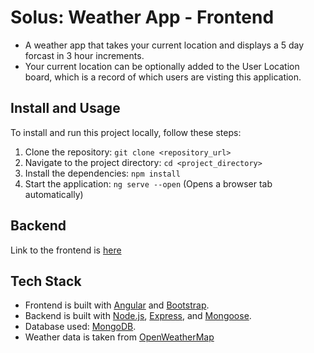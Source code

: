 # Solus: Weather App - Frontend
- A weather app that takes your current location and displays a 5 day forcast in 3 hour increments.  
- Your current location can be optionally added to the User Location board, which is a record of which users are visting this application.

## Install and Usage
To install and run this project locally, follow these steps:

1. Clone the repository: `git clone <repository_url>`
2. Navigate to the project directory: `cd <project_directory>`
3. Install the dependencies: `npm install`
5. Start the application: `ng serve --open` (Opens a browser tab automatically)

## Backend
Link to the frontend is [here](https://github.com/Voltorik/solus_server)

## Tech Stack
- Frontend is built with [Angular](https://angular.io/) and [Bootstrap](https://getbootstrap.com).
- Backend is built with [Node.js](https://nodejs.org/en), [Express](https://expressjs.com/), and [Mongoose](https://mongoosejs.com/).
- Database used: [MongoDB](https://www.mongodb.com/).
- Weather data is taken from [OpenWeatherMap](https://openweathermap.org/forecast5)
